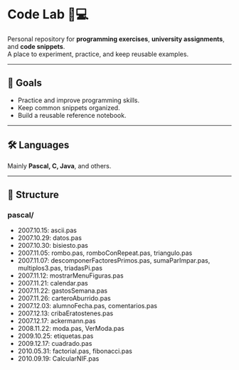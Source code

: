 # Code Lab 🧪💻

Personal repository for **programming exercises**, **university assignments**, and **code snippets**.  
A place to experiment, practice, and keep reusable examples.

---

## 🚀 Goals

- Practice and improve programming skills.  
- Keep common snippets organized.  
- Build a reusable reference notebook.  

---

## 🛠️ Languages

Mainly **Pascal, C, Java**, and others.  

---

## 📂 Structure

### pascal/

* 2007.10.15: ascii.pas
* 2007.10.29: datos.pas
* 2007.10.30: bisiesto.pas
* 2007.11.05: rombo.pas, romboConRepeat.pas, triangulo.pas
* 2007.11.07: descomponerFactoresPrimos.pas, sumaParImpar.pas, multiplos3.pas, triadasPi.pas
* 2007.11.12: mostrarMenuFiguras.pas
* 2007.11.21: calendar.pas
* 2007.11.22: gastosSemana.pas
* 2007.11.26: carteroAburrido.pas
* 2007.12.03: alumnoFecha.pas, comentarios.pas
* 2007.12.13: cribaEratostenes.pas
* 2007.12.17: ackermann.pas
* 2008.11.22: moda.pas, VerModa.pas
* 2009.10.25: etiquetas.pas
* 2009.12.17: cuadrado.pas
* 2010.05.31: factorial.pas, fibonacci.pas
* 2010.09.19: CalcularNIF.pas
